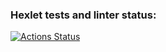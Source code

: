 ### Hexlet tests and linter status:
[![Actions Status](https://github.com/Porico94/fullstack-javascript-project-98/actions/workflows/hexlet-check.yml/badge.svg)](https://github.com/Porico94/fullstack-javascript-project-98/actions)